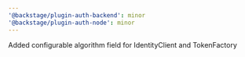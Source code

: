 ```yaml
---
'@backstage/plugin-auth-backend': minor
'@backstage/plugin-auth-node': minor
---
```


Added configurable algorithm field for IdentityClient and TokenFactory
